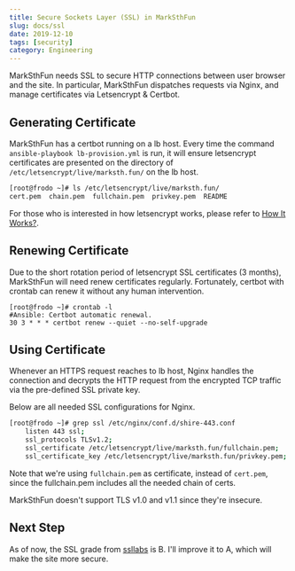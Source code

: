 ```yaml
---
title: Secure Sockets Layer (SSL) in MarkSthFun
slug: docs/ssl
date: 2019-12-10
tags: [security]
category: Engineering
---
```


MarkSthFun needs SSL to secure HTTP connections between user browser and the site.
In particular, MarkSthFun dispatches requests via Nginx, and manage certificates via Letsencrypt & Certbot.

## Generating Certificate

MarkSthFun has a certbot running on a lb host. Every time the command `ansible-playbook lb-provision.yml` is run, it will ensure letsencrypt certificates are presented on the directory of `/etc/letsencrypt/live/marksth.fun/` on the lb host.

```bash
[root@frodo ~]# ls /etc/letsencrypt/live/marksth.fun/
cert.pem  chain.pem  fullchain.pem  privkey.pem  README
```

For those who is interested in how letsencrypt works, please refer to [How It Works?](https://letsencrypt.org/how-it-works/).

## Renewing Certificate

Due to the short rotation period of letsencrypt SSL certificates (3 months), MarkSthFun will need renew certificates regularly. Fortunately, certbot with crontab can renew it without any human intervention.

```
[root@frodo ~]# crontab -l
#Ansible: Certbot automatic renewal.
30 3 * * * certbot renew --quiet --no-self-upgrade
```

## Using Certificate

Whenever an HTTPS request reaches to lb host, Nginx handles the connection and decrypts the HTTP request from the encrypted TCP traffic via the pre-defined SSL private key.

Below are all needed SSL configurations for Nginx.

```bash
[root@frodo ~]# grep ssl /etc/nginx/conf.d/shire-443.conf
    listen 443 ssl;
    ssl_protocols TLSv1.2;
    ssl_certificate /etc/letsencrypt/live/marksth.fun/fullchain.pem;
    ssl_certificate_key /etc/letsencrypt/live/marksth.fun/privkey.pem;
```

Note that we're using `fullchain.pem` as certificate, instead of `cert.pem`, since the fullchain.pem includes all the needed chain of certs.

MarkSthFun doesn't support TLS v1.0 and v1.1 since they're insecure.

## Next Step

As of now, the SSL grade from [ssllabs](ssllabs.com) is B. I'll improve it to A, which will make the site more secure.
